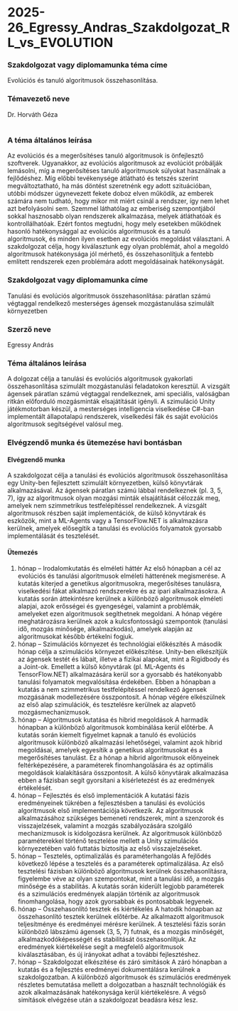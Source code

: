 # 2025-26_Egressy_Andras_Szakdolgozat_RL_vs_EVOLUTION

### Szakdolgozat vagy diplomamunka téma címe
  Evolúciós és tanuló algoritmusok összehasonlítása.
### Témavezető neve
  Dr. Horváth Géza
# 
### A téma általános leírása
  
  Az evolúciós és a megerősítéses tanuló algoritmusok is önfejlesztő szoftverek. Ugyanakkor, az evolúciós algoritmusok az evolúciót próbálják lemásolni, míg a megerősítéses tanuló algoritmusok súlyokat használnak a fejlődéshez. Míg előbbi tevékenysége átlátható és tetszés szerint megváltoztatható, ha más döntést szeretnénk egy adott szituációban, utóbbi módszer úgynevezett fekete doboz elven működik, az emberek számára nem tudható, hogy mikor mit miért csinál a rendszer, így nem lehet azt befolyásolni sem. Szemmel láthatólag az emberiség szempontjából sokkal hasznosabb olyan rendszerek alkalmazása, melyek átláthatóak és kontrollálhatóak. Ezért fontos megtudni, hogy mely esetekben működnek hasonló hatékonysággal az evolúciós algoritmusok és a tanuló algoritmusok, és minden ilyen esetben az evolúciós megoldást választani. A szakdolgozat célja, hogy kiválasztunk egy olyan problémát, ahol a megoldó algoritmusok hatékonysága jól mérhető, és összehasonlítjuk a fentebb említett rendszerek ezen problémára adott megoldásainak hatékonyságát.
### Szakdolgozat vagy diplomamunka címe
  Tanulási és evolúciós algoritmusok összehasonlítása: páratlan számú végtaggal rendelkező mesterséges ágensek mozgástanulása szimulált környezetben
### Szerző neve
  Egressy András
### Téma általános leírása
  A dolgozat célja a tanulási és evolúciós algoritmusok gyakorlati összehasonlítása szimulált mozgástanulási feladatokon keresztül. A vizsgált ágensek páratlan számú végtaggal rendelkeznek, ami speciális, valóságban ritkán előforduló mozgásminták elsajátítását igényli. A szimuláció Unity játékmotorban készül, a mesterséges intelligencia viselkedése C#-ban implementált állapotalapú rendszerek, viselkedési fák és saját evolúciós algoritmusok segítségével valósul meg.
### Elvégzendő munka és ütemezése havi bontásban
#### Elvégzendő munka
  A szakdolgozat célja a tanulási és evolúciós algoritmusok összehasonlítása egy Unity-ben fejlesztett szimulált környezetben, külső könyvtárak alkalmazásával. Az ágensek páratlan számú lábbal rendelkeznek (pl. 3, 5, 7), így az algoritmusok olyan mozgási minták elsajátítását célozzák meg, amelyek nem szimmetrikus testfelépítéssel rendelkeznek. A vizsgált algoritmusok részben saját implementációk, de külső könyvtárak és eszközök, mint a ML-Agents vagy a TensorFlow.NET is alkalmazásra kerülnek, amelyek elősegítik a tanulási és evolúciós folyamatok gyorsabb implementálását és tesztelését.

#### Ütemezés
1. hónap – Irodalomkutatás és elméleti háttér
Az első hónapban a cél az evolúciós és tanulási algoritmusok elméleti hátterének megismerése. A kutatás kiterjed a genetikus algoritmusokra, megerősítéses tanulásra, viselkedési fákat alkalmazó rendszerekre és az ipari alkalmazásokra. A kutatás során áttekintésre kerülnek a különböző algoritmusok elméleti alapjai, azok erősségei és gyengeségei, valamint a problémák, amelyeket ezen algoritmusok segíthetnek megoldani. A hónap végére meghatározásra kerülnek azok a kulcsfontosságú szempontok (tanulási idő, mozgás minősége, alkalmazkodás), amelyek alapján az algoritmusokat később értékelni fogjuk.
2. hónap – Szimulációs környezet és technológiai előkészítés
A második hónap célja a szimulációs környezet előkészítése. Unity-ben elkészítjük az ágensek testét és lábait, illetve a fizikai alapokat, mint a Rigidbody és a Joint-ok. Emellett a külső könyvtárak (pl. ML-Agents és TensorFlow.NET) alkalmazására kerül sor a gyorsabb és hatékonyabb tanulási folyamatok megvalósítása érdekében. Ebben a hónapban a kutatás a nem szimmetrikus testfelépítéssel rendelkező ágensek mozgásának modellezésére összpontosít. A hónap végére elkészülnek az első alap szimulációk, és tesztelésre kerülnek az alapvető mozgásmechanizmusok.
3. hónap – Algoritmusok kutatása és hibrid megoldások
A harmadik hónapban a különböző algoritmusok kombinálása kerül előtérbe. A kutatás során kiemelt figyelmet kapnak a tanuló és evolúciós algoritmusok különböző alkalmazási lehetőségei, valamint azok hibrid megoldásai, amelyek egyesítik a genetikus algoritmusokat és a megerősítéses tanulást. Ez a hónap a hibrid algoritmusok előnyeinek feltérképezésére, a paraméterek finomhangolására és az optimális megoldások kialakítására összpontosít. A külső könyvtárak alkalmazása ebben a fázisban segít gyorsítani a kísérletezést és az eredmények értékelését.
4. hónap – Fejlesztés és első implementációk
A kutatási fázis eredményeinek tükrében a fejlesztésben a tanulási és evolúciós algoritmusok első implementációja következik. Az algoritmusok alkalmazásához szükséges bemeneti rendszerek, mint a szenzorok és visszajelzések, valamint a mozgás szabályozására szolgáló mechanizmusok is kidolgozásra kerülnek. Az algoritmusok különböző paraméterekkel történő tesztelése mellett a Unity szimulációs környezetében való futtatás biztosítja az első visszajelzéseket.
5. hónap – Tesztelés, optimalizálás és paraméterhangolás
A fejlődés következő lépése a tesztelés és a paraméterek optimalizálása. Az első tesztelési fázisban különböző algoritmusok kerülnek összehasonlításra, figyelembe véve az olyan szempontokat, mint a tanulási idő, a mozgás minősége és a stabilitás. A kutatás során kiderült legjobb paraméterek és a szimulációs eredmények alapján történik az algoritmusok finomhangolása, hogy azok gyorsabbak és pontosabbak legyenek.
6. hónap – Összehasonlító tesztek és kiértékelés
A hatodik hónapban az összehasonlító tesztek kerülnek előtérbe. Az alkalmazott algoritmusok teljesítménye és eredményei mérésre kerülnek. A tesztelési fázis során különböző lábszámú ágensek (3, 5, 7) futnak, és a mozgás minőségét, alkalmazkodóképességét és stabilitását összehasonlítjuk. Az eredmények kiértékelése segít a megfelelő algoritmusok kiválasztásában, és új irányokat adhat a további fejlesztéshez.
7. hónap – Szakdolgozat elkészítése és záró simítások
A záró hónapban a kutatás és a fejlesztés eredményei dokumentálásra kerülnek a szakdolgozatban. A különböző algoritmusok és szimulációs eredmények részletes bemutatása mellett a dolgozatban a használt technológiák és azok alkalmazásának hatékonysága kerül kiértékelésre. A végső simítások elvégzése után a szakdolgozat beadásra kész lesz.
